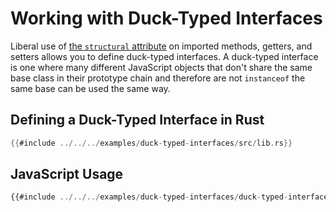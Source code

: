# Working with Duck-Typed Interfaces

Liberal use of [the `structural`
attribute](./attributes/on-js-imports/structural.html) on imported methods,
getters, and setters allows you to define duck-typed interfaces. A duck-typed
interface is one where many different JavaScript objects that don't share the
same base class in their prototype chain and therefore are not `instanceof` the
same base can be used the same way.

## Defining a Duck-Typed Interface in Rust

```rust
{{#include ../../../examples/duck-typed-interfaces/src/lib.rs}}
```

## JavaScript Usage

```js
{{#include ../../../examples/duck-typed-interfaces/duck-typed-interfaces.js}}
```
